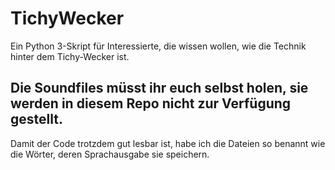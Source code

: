 # TichyWecker
Ein Python 3-Skript für Interessierte, die wissen wollen, wie die Technik hinter dem Tichy-Wecker ist.

## Die Soundfiles müsst ihr euch selbst holen, sie werden in diesem Repo nicht zur Verfügung gestellt.

Damit der Code trotzdem gut lesbar ist, habe ich die Dateien so benannt wie die Wörter, deren Sprachausgabe sie speichern.
